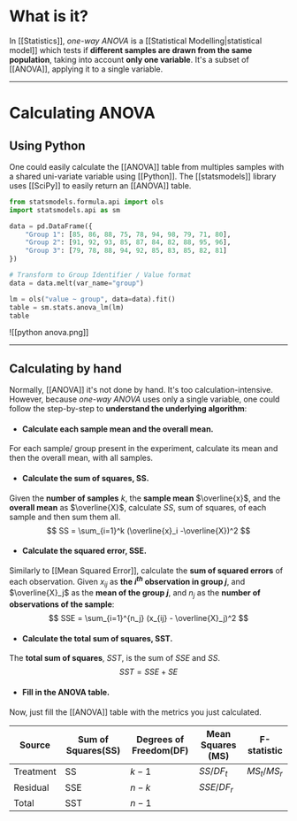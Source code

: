# What is it?

In [[Statistics]], *one-way ANOVA* is a [[Statistical Modelling|statistical model]] which tests if **different samples are drawn from the same population**, taking into account **only one variable**. It's a subset of [[ANOVA]], applying it to a single variable.
___
# Calculating ANOVA

## Using Python

One could easily calculate the [[ANOVA]] table from multiples samples with a shared uni-variate variable using [[Python]]. The [[statsmodels]] library uses [[SciPy]] to easily return an [[ANOVA]] table.

```python
from statsmodels.formula.api import ols
import statsmodels.api as sm

data = pd.DataFrame({
	"Group 1": [85, 86, 88, 75, 78, 94, 98, 79, 71, 80],
	"Group 2": [91, 92, 93, 85, 87, 84, 82, 88, 95, 96],
	"Group 3": [79, 78, 88, 94, 92, 85, 83, 85, 82, 81]
})

# Transform to Group Identifier / Value format
data = data.melt(var_name="group") 

lm = ols("value ~ group", data=data).fit()
table = sm.stats.anova_lm(lm)
table
```

![[python anova.png]]
___
## Calculating by hand

Normally, [[ANOVA]] it's not done by hand. It's too calculation-intensive. However, because *one-way ANOVA* uses only a single variable, one could follow the step-by-step to **understand the underlying algorithm**:

- #### Calculate each sample mean and the overall mean.
For each sample/ group present in the experiment, calculate its mean and then the overall mean, with all samples.

- #### Calculate the sum of squares, SS.
Given the **number of samples** $k$, the **sample mean** $\overline{x}$, and the **overall mean** as $\overline{X}$, calculate *SS*, sum of squares, of each sample and then sum them all. 
$$
SS = \sum_{i=1}^k (\overline{x}_i -\overline{X})^2
$$
- #### Calculate the squared error, SSE.
Similarly to [[Mean Squared Error]], calculate the **sum of squared errors** of each observation. Given $x_{ij}$ as **the $i^{th}$ observation in group $j$**, and $\overline{X}_j$ as the **mean of the group $j$**, and $n_j$ as the **number of observations of the sample**:
$$
SSE = \sum_{i=1}^{n_j} (x_{ij} - \overline{X}_j)^2
$$
- #### Calculate the total sum of squares, SST.
The **total sum of squares**, *SST*, is the sum of *SSE* and *SS*.
$$SST = SSE + SE$$
- #### Fill in the ANOVA table.
Now, just fill the [[ANOVA]] table with the metrics you just calculated.

| Source    | Sum of Squares(SS) | Degrees of Freedom(DF) | Mean Squares (MS) | F-statistic   |
| --------- | ------------------ | ---------------------- | ----------------- | ------------- |
| Treatment | SS                 | $k-1$                  | $SS / DF_t$       | $MS_t / MS_r$ |
| Residual  | SSE                | $n-k$                  | $SSE / DF_r$      |               |
| Total     | SST                | $n-1$                  |                   |               |
